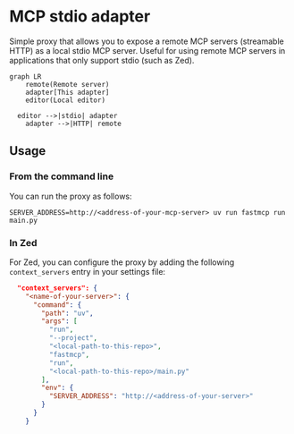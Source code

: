 # MCP stdio adapter

Simple proxy that allows you to expose a remote MCP servers (streamable HTTP) as a local stdio MCP server. Useful for using remote MCP servers in applications that only support stdio (such as Zed).

```mermaid
graph LR
    remote(Remote server)
	adapter[This adapter]
	editor(Local editor)

  editor -->|stdio| adapter
	adapter -->|HTTP| remote
```

## Usage

### From the command line

You can run the proxy as follows:

```
SERVER_ADDRESS=http://<address-of-your-mcp-server> uv run fastmcp run main.py
```

### In Zed

For Zed, you can configure the proxy by adding the following `context_servers` entry in your settings file:

```json
  "context_servers": {
    "<name-of-your-server>": {
      "command": {
        "path": "uv",
        "args": [
          "run",
          "--project",
          "<local-path-to-this-repo>",
          "fastmcp",
          "run",
          "<local-path-to-this-repo>/main.py"
        ],
        "env": {
          "SERVER_ADDRESS": "http://<address-of-your-server>"
        }
      }
    }
```
